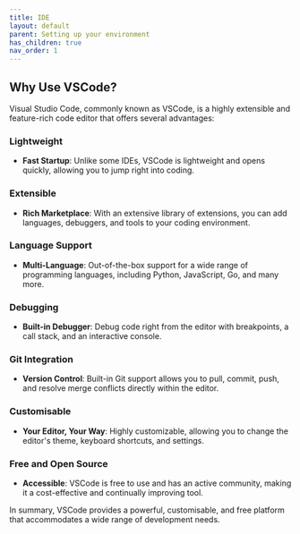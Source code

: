 ```yaml
---
title: IDE
layout: default
parent: Setting up your environment
has_children: true
nav_order: 1
---
```


## Why Use VSCode?

Visual Studio Code, commonly known as VSCode, is a highly extensible and feature-rich code editor that offers several advantages:

### Lightweight

- **Fast Startup**: Unlike some IDEs, VSCode is lightweight and opens quickly, allowing you to jump right into coding.

### Extensible

- **Rich Marketplace**: With an extensive library of extensions, you can add languages, debuggers, and tools to your coding environment.

### Language Support

- **Multi-Language**: Out-of-the-box support for a wide range of programming languages, including Python, JavaScript, Go, and many more.

### Debugging

- **Built-in Debugger**: Debug code right from the editor with breakpoints, a call stack, and an interactive console.

### Git Integration

- **Version Control**: Built-in Git support allows you to pull, commit, push, and resolve merge conflicts directly within the editor.

### Customisable

- **Your Editor, Your Way**: Highly customizable, allowing you to change the editor's theme, keyboard shortcuts, and settings.

### Free and Open Source

- **Accessible**: VSCode is free to use and has an active community, making it a cost-effective and continually improving tool.

In summary, VSCode provides a powerful, customisable, and free platform that accommodates a wide range of development needs.
